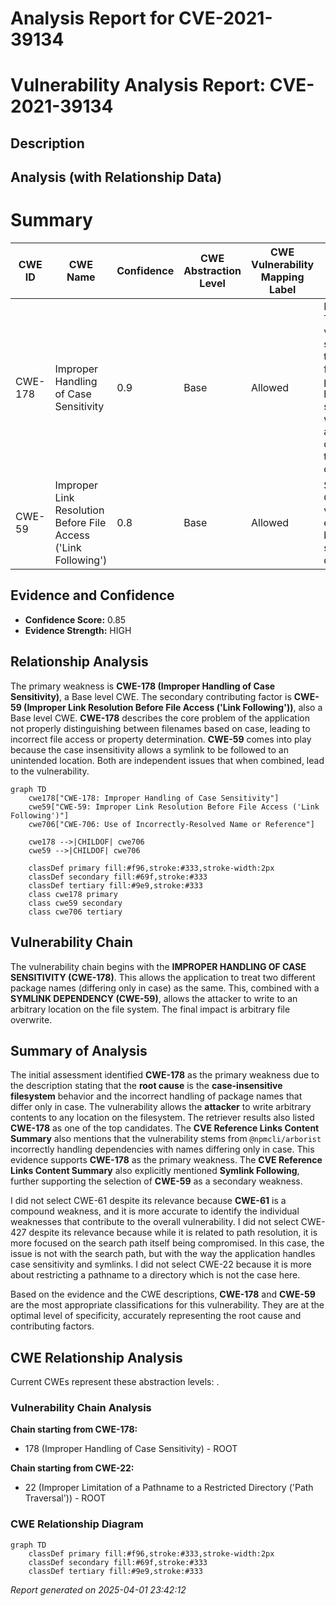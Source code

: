 # Analysis Report for CVE-2021-39134

# Vulnerability Analysis Report: CVE-2021-39134

## Description



## Analysis (with Relationship Data)

# Summary
| CWE ID | CWE Name | Confidence | CWE Abstraction Level | CWE Vulnerability Mapping Label | CWE-Vulnerability Mapping Notes |
|---|---|---|---|---|---|
| CWE-178 | Improper Handling of Case Sensitivity | 0.9 | Base | Allowed | Primary CWE. The vulnerability stems from the product's failure to properly handle case sensitivity when accessing or determining the properties of a resource. |
| CWE-59 | Improper Link Resolution Before File Access ('Link Following') | 0.8 | Base | Allowed | Secondary CWE. The vulnerability is exacerbated by the use of symlink dependencies. |

## Evidence and Confidence

*   **Confidence Score:** 0.85
*   **Evidence Strength:** HIGH

## Relationship Analysis
The primary weakness is **CWE-178 (Improper Handling of Case Sensitivity)**, a Base level CWE. The secondary contributing factor is **CWE-59 (Improper Link Resolution Before File Access ('Link Following'))**, also a Base level CWE. **CWE-178** describes the core problem of the application not properly distinguishing between filenames based on case, leading to incorrect file access or property determination. **CWE-59** comes into play because the case insensitivity allows a symlink to be followed to an unintended location. Both are independent issues that when combined, lead to the vulnerability.
```mermaid
graph TD
    cwe178["CWE-178: Improper Handling of Case Sensitivity"]
    cwe59["CWE-59: Improper Link Resolution Before File Access ('Link Following')"]
    cwe706["CWE-706: Use of Incorrectly-Resolved Name or Reference"]
    
    cwe178 -->|CHILDOF| cwe706
    cwe59 -->|CHILDOF| cwe706
    
    classDef primary fill:#f96,stroke:#333,stroke-width:2px
    classDef secondary fill:#69f,stroke:#333
    classDef tertiary fill:#9e9,stroke:#333
    class cwe178 primary
    class cwe59 secondary
    class cwe706 tertiary
```

## Vulnerability Chain
The vulnerability chain begins with the **IMPROPER HANDLING OF CASE SENSITIVITY (CWE-178)**. This allows the application to treat two different package names (differing only in case) as the same. This, combined with a **SYMLINK DEPENDENCY (CWE-59)**, allows the attacker to write to an arbitrary location on the file system. The final impact is arbitrary file overwrite.

## Summary of Analysis
The initial assessment identified **CWE-178** as the primary weakness due to the description stating that the **root cause** is the **case-insensitive filesystem** behavior and the incorrect handling of package names that differ only in case. The vulnerability allows the **attacker** to write arbitrary contents to any location on the filesystem. The retriever results also listed **CWE-178** as one of the top candidates. The **CVE Reference Links Content Summary** also mentions that the vulnerability stems from `@npmcli/arborist` incorrectly handling dependencies with names differing only in case. This evidence supports **CWE-178** as the primary weakness. The **CVE Reference Links Content Summary** also explicitly mentioned **Symlink Following**, further supporting the selection of **CWE-59** as a secondary weakness.

I did not select CWE-61 despite its relevance because **CWE-61** is a compound weakness, and it is more accurate to identify the individual weaknesses that contribute to the overall vulnerability.
I did not select CWE-427 despite its relevance because while it is related to path resolution, it is more focused on the search path itself being compromised. In this case, the issue is not with the search path, but with the way the application handles case sensitivity and symlinks.
I did not select CWE-22 because it is more about restricting a pathname to a directory which is not the case here.

Based on the evidence and the CWE descriptions, **CWE-178** and **CWE-59** are the most appropriate classifications for this vulnerability. They are at the optimal level of specificity, accurately representing the root cause and contributing factors.


## CWE Relationship Analysis

Current CWEs represent these abstraction levels: .


### Vulnerability Chain Analysis

**Chain starting from CWE-178:**
- 178 (Improper Handling of Case Sensitivity) - ROOT


**Chain starting from CWE-22:**
- 22 (Improper Limitation of a Pathname to a Restricted Directory ('Path Traversal')) - ROOT



### CWE Relationship Diagram

```mermaid
graph TD
    classDef primary fill:#f96,stroke:#333,stroke-width:2px
    classDef secondary fill:#69f,stroke:#333
    classDef tertiary fill:#9e9,stroke:#333
```



*Report generated on 2025-04-01 23:42:12*
